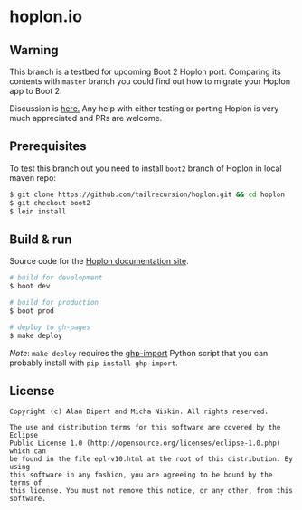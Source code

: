 # hoplon.io

## Warning

This branch is a testbed for upcoming Boot 2 Hoplon port.
Comparing its contents with `master` branch you could find out
how to migrate your Hoplon app to Boot 2.

Discussion is [here.][3]
Any help with either testing or porting Hoplon is very much appreciated and PRs are welcome.

## Prerequisites

To test this branch out you need to install `boot2` branch of Hoplon in local maven repo:
```bash
$ git clone https://github.com/tailrecursion/hoplon.git && cd hoplon
$ git checkout boot2
$ lein install
```

## Build & run

Source code for the [Hoplon documentation site][1].

```bash
# build for development
$ boot dev

# build for production
$ boot prod

# deploy to gh-pages
$ make deploy
```

*Note*: `make deploy` requires the [ghp-import][2] Python script that you can probably install with `pip install ghp-import`.

## License

```
Copyright (c) Alan Dipert and Micha Niskin. All rights reserved.

The use and distribution terms for this software are covered by the Eclipse
Public License 1.0 (http://opensource.org/licenses/eclipse-1.0.php) which can
be found in the file epl-v10.html at the root of this distribution. By using
this software in any fashion, you are agreeing to be bound by the terms of
this license. You must not remove this notice, or any other, from this software.
```

[1]: http://hoplon.io
[2]: https://github.com/davisp/ghp-import
[3]: http://hoplon.discoursehosting.net/t/porting-hoplon-to-boot2/405